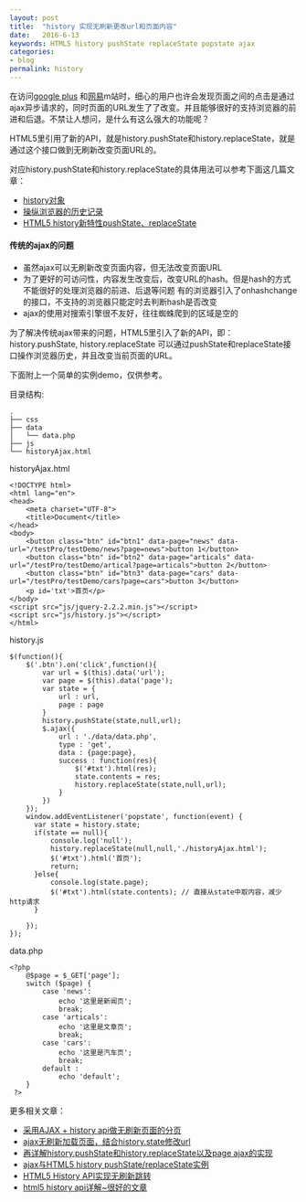 ```yaml
---
layout: post
title:  "history 实现无刷新更改url和页面内容"
date:   2016-6-13
keywords: HTML5 history pushState replaceState popstate ajax
categories:
- blog
permalink: history
---
```


在访问[google plus](https://plus.google.com/) 和[网易](http://3g.163.com/touch/all?version=v_standard)m站时，细心的用户也许会发现页面之间的点击是通过ajax异步请求的，同时页面的URL发生了了改变。并且能够很好的支持浏览器的前进和后退。不禁让人想问，是什么有这么强大的功能呢？

HTML5里引用了新的API，就是history.pushState和history.replaceState，就是通过这个接口做到无刷新改变页面URL的。

对应history.pushState和history.replaceState的具体用法可以参考下面这几篇文章：

- [history对象](http://javascript.ruanyifeng.com/bom/history.html#toc1)
- [操纵浏览器的历史记录](https://developer.mozilla.org/zh-CN/docs/DOM/Manipulating_the_browser_history)
- [HTML5 history新特性pushState、replaceState](http://www.w3cfuns.com/notes/25503/0841f85ee6df6714533a141145cefad5.html)

#### 传统的ajax的问题

- 虽然ajax可以无刷新改变页面内容，但无法改变页面URL
- 为了更好的可访问性，内容发生改变后，改变URL的hash。但是hash的方式不能很好的处理浏览器的前进、后退等问题
有的浏览器引入了onhashchange的接口，不支持的浏览器只能定时去判断hash是否改变
- ajax的使用对搜索引擎很不友好，往往蜘蛛爬到的区域是空的

为了解决传统ajax带来的问题，HTML5里引入了新的API，即：history.pushState, history.replaceState
可以通过pushState和replaceState接口操作浏览器历史，并且改变当前页面的URL。

下面附上一个简单的实例demo，仅供参考。

目录结构:

	.
	├── css
	├── data
	│   └── data.php
	├── js
	└── historyAjax.html

historyAjax.html

	<!DOCTYPE html>
	<html lang="en">
	<head>
		<meta charset="UTF-8">
		<title>Document</title>
	</head>
	<body>
		<button class="btn" id="btn1" data-page="news" data-url="/testPro/testDemo/news?page=news">button 1</button>
		<button class="btn" id="btn2" data-page="articals" data-url="/testPro/testDemo/artical?page=articals">button 2</button>
		<button class="btn" id="btn3" data-page="cars" data-url="/testPro/testDemo/cars?page=cars">button 3</button>
		<p id='txt'>首页</p>
	</body>
	<script src="js/jquery-2.2.2.min.js"></script>
	<script src="js/history.js"></script>
	</html>


history.js

	$(function(){
		$('.btn').on('click',function(){
			var url = $(this).data('url');
			var page = $(this).data('page');
			var state = {
				url : url,
				page : page
			}
			history.pushState(state,null,url);
			$.ajax({
				url : './data/data.php',
				type : 'get',
				data : {page:page},
				success : function(res){
					$('#txt').html(res);
					state.contents = res;
					history.replaceState(state,null,url);
				}
			})
		});
		window.addEventListener('popstate', function(event) {
		  var state = history.state;
		  if(state == null){
			  console.log('null');
			  history.replaceState(null,null,'./historyAjax.html');
			  $('#txt').html('首页');
			  return;
		  }else{
			  console.log(state.page);
			  $('#txt').html(state.contents); // 直接从state中取内容，减少http请求
		  }

		});
	});

data.php

	<?php
		@$page = $_GET['page'];
		switch ($page) {
			case 'news':
				echo '这里是新闻页';
				break;
			case 'articals':
				echo '这里是文章页';
				break;
			case 'cars':
				echo '这里是汽车页';
				break;
			default :
				echo 'default';
		}
	 ?>


更多相关文章：

- [采用AJAX + history api做无刷新页面的分页](http://www.it610.com/article/4896002.htm)
- [ajax无刷新加载页面，结合history.state修改url](http://www.tangshuang.net/2263.html)
- [再详解history.pushState和history.replaceState以及page ajax的实现](http://www.tangshuang.net/2287.html)
- [ajax与HTML5 history pushState/replaceState实例](http://www.zhangxinxu.com/wordpress/2013/06/html5-history-api-pushstate-replacestate-ajax/)
- [HTML5 History API实现无刷新跳转](http://www.cnblogs.com/tugenhua0707/p/3612488.html)
- [html5 history api详解~很好的文章](http://www.cnblogs.com/stephenykk/p/5057022.html)
